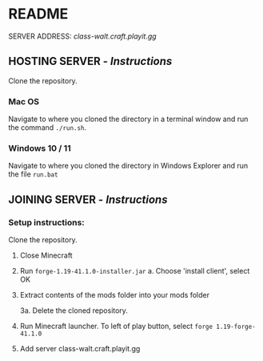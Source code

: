 # README

SERVER ADDRESS: *class-walt.craft.playit.gg*

## HOSTING SERVER - *Instructions*

Clone the repository. 

### Mac OS
Navigate to where you cloned the directory in a terminal window and run the command `./run.sh`.

### Windows 10 / 11
Navigate to where you cloned the directory in Windows Explorer and run the file `run.bat`

## JOINING SERVER - *Instructions*

### Setup instructions:

Clone the repository. 

1. Close Minecraft

2. Run `forge-1.19-41.1.0-installer.jar`
    a. Choose 'install client', select OK

3. Extract contents of the mods folder into your mods folder

    3a. Delete the cloned repository. 

4. Run Minecraft launcher. To left of play button, select `forge 1.19-forge-41.1.0`

5. Add server class-walt.craft.playit.gg
